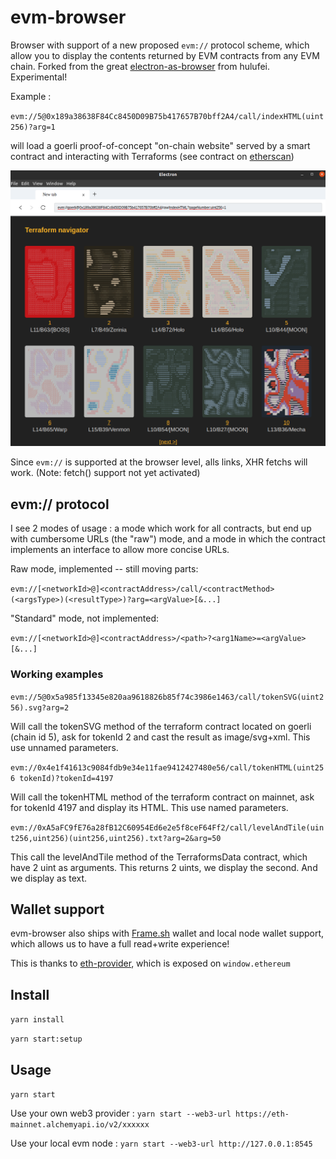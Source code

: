 # evm-browser

Browser with support of a new proposed `evm://` protocol scheme, which allow you to display the contents returned by EVM contracts from any EVM chain.
Forked from the great [electron-as-browser](https://github.com/hulufei/electron-as-browser) from hulufei. Experimental!

Example : 

``evm://5@0x189a38638F84Cc8450D09B75b417657B70bff2A4/call/indexHTML(uint256)?arg=1``

will load a goerli proof-of-concept "on-chain website" served by a smart contract and interacting with Terraforms (see contract on [etherscan](https://goerli.etherscan.io/address/0x189a38638F84Cc8450D09B75b417657B70bff2A4#code))

![./screenshot2.png](./screenshot2.png)

Since `evm://` is supported at the browser level, alls links, XHR fetchs will work. (Note: fetch() support not yet activated)

## evm:// protocol

I see 2 modes of usage : a mode which work for all contracts, but end up with cumbersome URLs (the "raw") mode, and a mode in which the contract implements an interface to allow more concise URLs.

Raw mode, implemented -- still moving parts:

`evm://[<networkId>@]<contractAddress>/call/<contractMethod>(<argsType>)(<resultType>)?arg=<argValue>[&...]`

"Standard" mode, not implemented:

``evm://[<networkId>@]<contractAddress>/<path>?<arg1Name>=<argValue>[&...]``

### Working examples

`evm://5@0x5a985f13345e820aa9618826b85f74c3986e1463/call/tokenSVG(uint256).svg?arg=2`

Will call the tokenSVG method of the terraform contract located on goerli (chain id 5), ask for tokenId 2 and cast the result as image/svg+xml. This use unnamed parameters.

`evm://0x4e1f41613c9084fdb9e34e11fae9412427480e56/call/tokenHTML(uint256 tokenId)?tokenId=4197`

Will call the tokenHTML method of the terraform contract on mainnet, ask for tokenId 4197 and display its HTML. This use named parameters.

`evm://0xA5aFC9fE76a28fB12C60954Ed6e2e5f8ceF64Ff2/call/levelAndTile(uint256,uint256)(uint256,uint256).txt?arg=2&arg=50`

This call the levelAndTile method of the TerraformsData contract, which have 2 uint as arguments. This returns 2 uints, we display the second. And we display as text.

## Wallet support

evm-browser also ships with [Frame.sh](https://frame.sh/) wallet and local node wallet support, which allows us to have a full read+write experience!

This is thanks to [eth-provider](https://github.com/floating/eth-provider), which is exposed on ``window.ethereum``

## Install

`yarn install`

`yarn start:setup`

## Usage

`yarn start`

Use your own web3 provider : `yarn start --web3-url https://eth-mainnet.alchemyapi.io/v2/xxxxxx`

Use your local evm node : `yarn start --web3-url http://127.0.0.1:8545`



